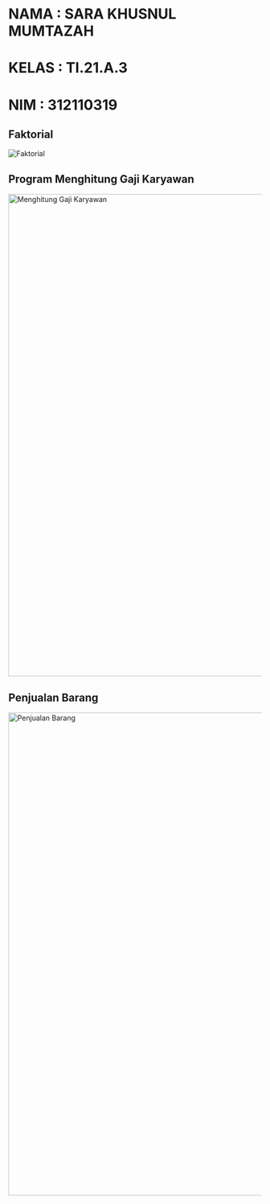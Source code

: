 
# NAMA  : SARA KHUSNUL MUMTAZAH
# KELAS :  TI.21.A.3
# NIM   : 312110319

## Faktorial
![Faktorial](https://github.com/Araatzh/Pemrograman-Visual-Dekstop/assets/149587446/e41a39bf-525d-48ea-b33e-ba6aac0285aa)



## Program Menghitung Gaji Karyawan
<img width="959" alt="Menghitung Gaji Karyawan" src="https://github.com/Araatzh/Pemrograman-Visual-Dekstop/assets/149587446/d650907e-e055-48d8-a269-9633328308f0">



## Penjualan Barang
<img width="960" alt="Penjualan Barang" src="https://github.com/Araatzh/Pemrograman-Visual-Dekstop/assets/149587446/497b5c05-0fee-49fc-a215-1f1d25418737">
